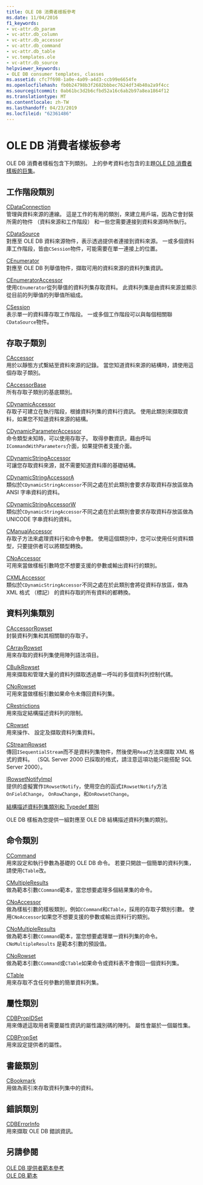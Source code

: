 ```yaml
---
title: OLE DB 消費者樣板參考
ms.date: 11/04/2016
f1_keywords:
- vc-attr.db_param
- vc-attr.db_column
- vc-attr.db_accessor
- vc-attr.db_command
- vc-attr.db_table
- vc.templates.ole
- vc-attr.db_source
helpviewer_keywords:
- OLE DB consumer templates, classes
ms.assetid: cfc7f698-1a0e-4a09-a4d3-ccb99e6654fe
ms.openlocfilehash: fb0b24798b3f2682bbbec7624df34b40a2a9f4cc
ms.sourcegitcommit: 0ab61bc3d2b6cfbd52a16c6ab2b97a8ea1864f12
ms.translationtype: MT
ms.contentlocale: zh-TW
ms.lasthandoff: 04/23/2019
ms.locfileid: "62361486"
---
```

# <a name="ole-db-consumer-templates-reference"></a>OLE DB 消費者樣板參考

OLE DB 消費者樣板包含下列類別。 上的參考資料也包含的主題[OLE DB 消費者樣板的巨集](../../data/oledb/macros-and-global-functions-for-ole-db-consumer-templates.md)。

## <a name="session-classes"></a>工作階段類別

[CDataConnection](../../data/oledb/cdataconnection-class.md)<br/>
管理與資料來源的連線。 這是工作的有用的類別，來建立用戶端，因為它會封裝所需的物件 （資料來源和工作階段） 和一些您需要連接到資料來源時所執行。

[CDataSource](../../data/oledb/cdatasource-class.md)<br/>
對應至 OLE DB 資料來源物件，表示透過提供者連接到資料來源。 一或多個資料庫工作階段，皆由`CSession`物件，可能需要在單一連接上的位置。

[CEnumerator](../../data/oledb/cenumerator-class.md)<br/>
對應至 OLE DB 列舉值物件，擷取可用的資料來源的資料列集資訊。

[CEnumeratorAccessor](../../data/oledb/cenumeratoraccessor-class.md)<br/>
使用`CEnumerator`從列舉值的資料列集存取資料。 此資料列集是由資料來源並顯示從目前的列舉值的列舉值所組成。

[CSession](../../data/oledb/csession-class.md)<br/>
表示單一的資料庫存取工作階段。 一或多個工作階段可以與每個相關聯`CDataSource`物件。

## <a name="accessor-classes"></a>存取子類別

[CAccessor](../../data/oledb/caccessor-class.md)<br/>
用於以靜態方式繫結至資料來源的記錄。 當您知道資料來源的結構時，請使用這個存取子類別。

[CAccessorBase](../../data/oledb/caccessorbase-class.md)<br/>
所有存取子類別的基底類別。

[CDynamicAccessor](../../data/oledb/cdynamicaccessor-class.md)<br/>
存取子可建立在執行階段，根據資料列集的資料行資訊。 使用此類別來擷取資料，如果您不知道資料來源的結構。

[CDynamicParameterAccessor](../../data/oledb/cdynamicparameteraccessor-class.md)<br/>
命令類型未知時，可以使用存取子。 取得參數資訊，藉由呼叫`ICommandWithParameters`介面，如果提供者支援介面。

[CDynamicStringAccessor](../../data/oledb/cdynamicstringaccessor-class.md)<br/>
可讓您存取資料來源，就不需要知道資料庫的基礎結構。

[CDynamicStringAccessorA](../../data/oledb/cdynamicstringaccessora-class.md)<br/>
類似於`CDynamicStringAccessor`不同之處在於此類別會要求存取資料存放區做為 ANSI 字串資料的資料。

[CDynamicStringAccessorW](../../data/oledb/cdynamicstringaccessorw-class.md)<br/>
類似於`CDynamicStringAccessor`不同之處在於此類別會要求存取資料存放區做為 UNICODE 字串資料的資料。

[CManualAccessor](../../data/oledb/cmanualaccessor-class.md)<br/>
存取子方法來處理資料行和命令參數。 使用這個類別中，您可以使用任何資料類型，只要提供者可以將類型轉換。

[CNoAccessor](../../data/oledb/cnoaccessor-class.md)<br/>
可用來當做樣板引數時您不想要支援的參數或輸出資料行的類別。

[CXMLAccessor](../../data/oledb/cxmlaccessor-class.md)<br/>
類似於`CDynamicStringAccessor`不同之處在於此類別會將從資料存放區，做為 XML 格式 （標記） 的資料存取的所有資料的都轉換。

## <a name="rowset-classes"></a>資料列集類別

[CAccessorRowset](../../data/oledb/caccessorrowset-class.md)<br/>
封裝資料列集和其相關聯的存取子。

[CArrayRowset](../../data/oledb/carrayrowset-class.md)<br/>
用來存取的資料列集使用陣列語法項目。

[CBulkRowset](../../data/oledb/cbulkrowset-class.md)<br/>
用來擷取和管理大量的資料列擷取透過單一呼叫的多個資料列控制代碼。

[CNoRowset](../../data/oledb/cnorowset-class.md)<br/>
可用來當做樣板引數如果命令未傳回資料列集。

[CRestrictions](../../data/oledb/crestrictions-class.md)<br/>
用來指定結構描述資料列的限制。

[CRowset](../../data/oledb/crowset-class.md)<br/>
用來操作、 設定及擷取資料列集資料。

[CStreamRowset](../../data/oledb/cstreamrowset-class.md)<br/>
傳回`ISequentialStream`而不是資料列集物件，然後使用`Read`方法來擷取 XML 格式的資料。 （SQL Server 2000 已採取的格式，請注意這項功能只能搭配 SQL Server 2000）。

[IRowsetNotifyImpl](../../data/oledb/irowsetnotifyimpl-class.md)<br/>
提供的虛擬實作`IRowsetNotify`，使用空白的函式`IRowsetNotify`方法`OnFieldChange`， `OnRowChange`，和`OnRowsetChange`。

[結構描述資料列集類別和 Typedef 類別](../../data/oledb/schema-rowset-classes-and-typedef-classes.md)

OLE DB 樣板為您提供一組對應至 OLE DB 結構描述資料列集的類別。

## <a name="command-classes"></a>命令類別

[CCommand](../../data/oledb/ccommand-class.md)<br/>
用來設定和執行參數為基礎的 OLE DB 命令。 若要只開啟一個簡單的資料列集，請使用`CTable`改。

[CMultipleResults](../../data/oledb/cmultipleresults-class.md)<br/>
做為範本引數`CCommand`範本，當您想要處理多個結果集的命令。

[CNoAccessor](../../data/oledb/cnoaccessor-class.md)<br/>
做為樣板引數的樣板類別，例如`CCommand`和`CTable`，採用的存取子類別引數。 使用`CNoAccessor`如果您不想要支援的參數或輸出資料行的類別。

[CNoMultipleResults](../../data/oledb/cnomultipleresults-class.md)<br/>
做為範本引數`CCommand`範本，當您想要處理單一資料列集的命令。 `CNoMultipleResults` 是範本引數的預設值。

[CNoRowset](../../data/oledb/cnorowset-class.md)<br/>
做為範本引數`CCommand`或`CTable`如果命令或資料表不會傳回一個資料列集。

[CTable](../../data/oledb/ctable-class.md)<br/>
用來存取不含任何參數的簡單資料列集。

## <a name="property-classes"></a>屬性類別

[CDBPropIDSet](../../data/oledb/cdbpropidset-class.md)<br/>
用來傳遞這取用者需要屬性資訊的屬性識別碼的陣列。 屬性會屬於一個屬性集。

[CDBPropSet](../../data/oledb/cdbpropset-class.md)<br/>
用來設定提供者的屬性。

## <a name="bookmark-class"></a>書籤類別

[CBookmark](../../data/oledb/cbookmark-class.md)<br/>
用做為索引來存取資料列集中的資料。

## <a name="error-class"></a>錯誤類別

[CDBErrorInfo](../../data/oledb/cdberrorinfo-class.md)<br/>
用來擷取 OLE DB 錯誤資訊。

## <a name="see-also"></a>另請參閱

[OLE DB 提供者範本參考](../../data/oledb/ole-db-provider-templates-reference.md)<br/>
[OLE DB 範本](../../data/oledb/ole-db-templates.md)